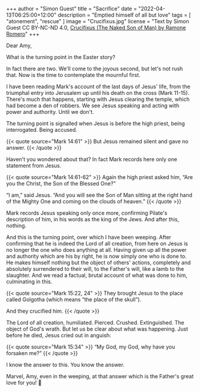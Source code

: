+++
author = "Simon Guest"
title = "Sacrifice"
date = "2022-04-13T06:25:00+12:00"
description = "Emptied himself of all but love"
tags = [ "atonement", "rescue" ]
image = "Crucifixus.jpg"
license = "Text by Simon Guest CC BY-NC-ND 4.0, [Crucifixus (The Naked Son of Man) by Ramone Romero](http://art-for-jesus.blogspot.com/2008/04/crucifixus-naked-son-of-man.html)"
+++

Dear Amy,

What is the turning point in the Easter story?

In fact there are two. We'll come to the joyous second, but let's not rush that. Now is the time to contemplate the mournful first.

I have been reading Mark's account of the last days of Jesus' life, from the triumphal entry into Jerusalem up until his death on the cross (Mark 11-15). There's much that happens, starting with Jesus clearing the temple, which had become a den of robbers. We see Jesus speaking and acting with power and authority. Until we don't.

The turning point is signalled when Jesus is before the high priest, being interrogated. Being accused.

{{< quote source="Mark 14:61" >}}
But Jesus remained silent and gave no answer.
{{< /quote >}}

Haven't you wondered about that? In fact Mark records here only one statement from Jesus.

{{< quote source="Mark 14:61-62" >}}
Again the high priest asked him, “Are you the Christ, the Son of the Blessed One?”

“I am,” said Jesus. “And you will see the Son of Man sitting at the right hand of the Mighty One and coming on the clouds of heaven.”
{{< /quote >}}

Mark records Jesus speaking only once more, confirming Pilate's description of him, in his words as the king of the Jews. And after this, nothing.

And this is the turning point, over which I have been weeping. After confirming that he is indeed the Lord of all creation, from here on Jesus is no longer the one who does anything at all. Having given up all the power and authority which are his by right, he is now simply one who is done to. He makes himself nothing but the object of others' actions, completely and absolutely surrendered to their will, to the Father's will, like a lamb to the slaughter. And we read a factual, brutal account of what was done to him, culminating in this.

{{< quote source="Mark 15:22, 24" >}}
They brought Jesus to the place called Golgotha (which means “the place of the skull”).

And they crucified him.
{{< /quote >}}

The Lord of all creation, humiliated. Pierced. Crushed. Extinguished. The object of God's wrath. But let us be clear about what was happening. Just before he died, Jesus cried out in anguish:

{{< quote source="Mark 15:34" >}}
“My God, my God, why have you forsaken me?”
{{< /quote >}}

I know the answer to this. You know the answer.

Marvel, Amy, even in the weeping, at that answer which is the Father's great love for you! 🙏
